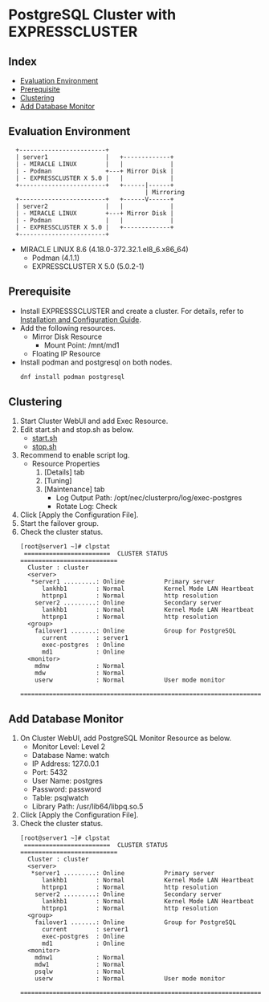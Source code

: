 # PostgreSQL Cluster with EXPRESSCLUSTER

## Index
- [Evaluation Environment](#evaluation-environment)
- [Prerequisite](#prerequisite)
- [Clustering](#clustering)
- [Add Database Monitor](#add-database-monitor)

## Evaluation Environment
```
  +------------------------+
  | server1                |   +-------------+
  | - MIRACLE LINUX        |   |             |
  | - Podman               +---+ Mirror Disk |
  | - EXPRESSCLUSTER X 5.0 |   |             |
  +------------------------+   +------|------+
                                      | Mirroring
  +------------------------+   +------V------+
  | server2                |   |             |
  | - MIRACLE LINUX        +---+ Mirror Disk |
  | - Podman               |   |             |
  | - EXPRESSCLUSTER X 5.0 |   +-------------+
  +------------------------+
```
- MIRACLE LINUX 8.6 (4.18.0-372.32.1.el8_6.x86_64)
  - Podman (4.1.1)
  - EXPRESSCLUSTER X 5.0 (5.0.2-1)

## Prerequisite
- Install EXPRESSSCLUSTER and create a cluster. For details, refer to [Installation and Configuration Guide](https://docs.nec.co.jp/sites/default/files/minisite/static/1639a2de-5285-471a-817b-d0b98603d987/ecx_x50_linux_en/index.html).
- Add the following resources.
  - Mirror Disk Resource
    - Mount Point: /mnt/md1
  - Floating IP Resource
- Install podman and postgresql on both nodes.
  ```sh
  dnf install podman postgresql
  ```

## Clustering
1. Start Cluster WebUI and add Exec Resource.
1. Edit start.sh and stop.sh as below.
   - [start.sh](../script/PostgreSQL/start.sh)
   - [stop.sh](../script/PostgreSQL/stop.sh)
1. Recommend to enable script log.
   - Resource Properties
     1. [Details] tab
     1. [Tuning]
     1. [Maintenance] tab
        - Log Output Path: /opt/nec/clusterpro/log/exec-postgres
        - Rotate Log: Check
1. Click [Apply the Configuration File].
1. Start the failover group.
1. Check the cluster status.
   ```
   [root@server1 ~]# clpstat
    ========================  CLUSTER STATUS  ===========================
     Cluster : cluster
     <server>
      *server1 .........: Online           Primary server
         lankhb1        : Normal           Kernel Mode LAN Heartbeat
         httpnp1        : Normal           http resolution
       server2 .........: Online           Secondary server
         lankhb1        : Normal           Kernel Mode LAN Heartbeat
         httpnp1        : Normal           http resolution
     <group>
       failover1 .......: Online           Group for PostgreSQL
         current        : server1
         exec-postgres  : Online
         md1            : Online
     <monitor>
       mdnw             : Normal
       mdw              : Normal
       userw            : Normal           User mode monitor
    =====================================================================
   ```
## Add Database Monitor
1. On Cluster WebUI, add PostgreSQL Monitor Resource as below.
   - Monitor Level: Level 2
   - Database Name: watch
   - IP Address: 127.0.0.1
   - Port: 5432
   - User Name: postgres
   - Password: password
   - Table: psqlwatch
   - Library Path: /usr/lib64/libpq.so.5
1. Click [Apply the Configuration File].
1. Check the cluster status.
   ```
   [root@server1 ~]# clpstat
    ========================  CLUSTER STATUS  ===========================
     Cluster : cluster
     <server>
      *server1 .........: Online           Primary server
         lankhb1        : Normal           Kernel Mode LAN Heartbeat
         httpnp1        : Normal           http resolution
       server2 .........: Online           Secondary server
         lankhb1        : Normal           Kernel Mode LAN Heartbeat
         httpnp1        : Normal           http resolution
     <group>
       failover1 .......: Online           Group for PostgreSQL
         current        : server1
         exec-postgres  : Online
         md1            : Online
     <monitor>
       mdnw1            : Normal
       mdw1             : Normal
       psqlw            : Normal
       userw            : Normal           User mode monitor
    =====================================================================
   ```
